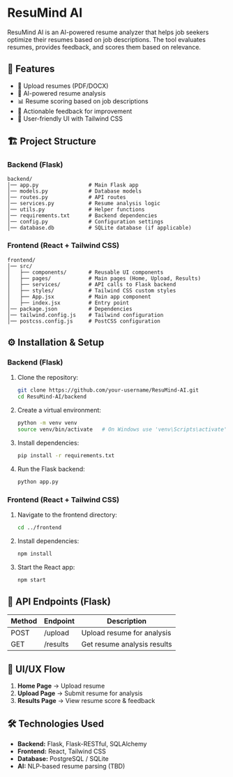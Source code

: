 # ResuMind AI

ResuMind AI is an AI-powered resume analyzer that helps job seekers optimize their resumes based on job descriptions. The tool evaluates resumes, provides feedback, and scores them based on relevance.

## 🚀 Features
- 📝 Upload resumes (PDF/DOCX)
- 🤖 AI-powered resume analysis
- 📊 Resume scoring based on job descriptions
- 📢 Actionable feedback for improvement
- 🎨 User-friendly UI with Tailwind CSS

## 🏗 Project Structure

### **Backend (Flask)**
```
backend/
│── app.py                # Main Flask app
│── models.py             # Database models
│── routes.py             # API routes
│── services.py           # Resume analysis logic
│── utils.py              # Helper functions
│── requirements.txt      # Backend dependencies
│── config.py             # Configuration settings
│── database.db           # SQLite database (if applicable)
```

### **Frontend (React + Tailwind CSS)**
```
frontend/
│── src/
│   ├── components/       # Reusable UI components
│   ├── pages/            # Main pages (Home, Upload, Results)
│   ├── services/         # API calls to Flask backend
│   ├── styles/           # Tailwind CSS custom styles
│   ├── App.jsx           # Main app component
│   ├── index.jsx         # Entry point
│── package.json          # Dependencies
│── tailwind.config.js    # Tailwind configuration
│── postcss.config.js     # PostCSS configuration
```

## ⚙️ Installation & Setup

### **Backend (Flask)**
1. Clone the repository:
   ```bash
   git clone https://github.com/your-username/ResuMind-AI.git
   cd ResuMind-AI/backend
   ```
2. Create a virtual environment:
   ```bash
   python -m venv venv
   source venv/bin/activate   # On Windows use 'venv\Scripts\activate'
   ```
3. Install dependencies:
   ```bash
   pip install -r requirements.txt
   ```
4. Run the Flask backend:
   ```bash
   python app.py
   ```

### **Frontend (React + Tailwind CSS)**
1. Navigate to the frontend directory:
   ```bash
   cd ../frontend
   ```
2. Install dependencies:
   ```bash
   npm install
   ```
3. Start the React app:
   ```bash
   npm start
   ```

## 🔗 API Endpoints (Flask)
| Method | Endpoint       | Description               |
|--------|---------------|---------------------------|
| POST   | /upload       | Upload resume for analysis |
| GET    | /results      | Get resume analysis results |

## 🎨 UI/UX Flow
1. **Home Page** → Upload resume
2. **Upload Page** → Submit resume for analysis
3. **Results Page** → View resume score & feedback

## 🛠 Technologies Used
- **Backend:** Flask, Flask-RESTful, SQLAlchemy
- **Frontend:** React, Tailwind CSS
- **Database:** PostgreSQL / SQLite
- **AI:** NLP-based resume parsing (TBD)
